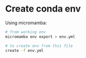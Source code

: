 # Create conda env

Using micromamba:

```sh
# from working env
micromamba env export > env.yml

# to create env from this file
create -f env.yml

```
